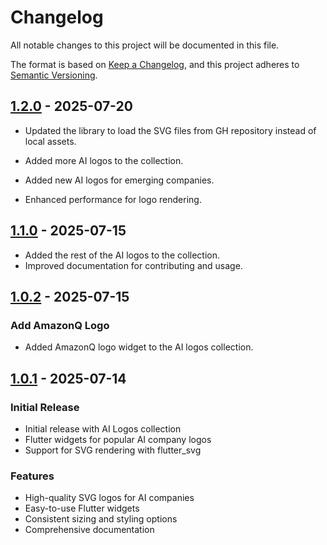 # Changelog

All notable changes to this project will be documented in this file.

The format is based on [Keep a Changelog](https://keepachangelog.com/en/1.0.0/),
and this project adheres to [Semantic Versioning](https://semver.org/spec/v2.0.0.html).

## [1.2.0] - 2025-07-20

- Updated the library to load the SVG files from GH repository instead of local assets.
- Added more AI logos to the collection.

- Added new AI logos for emerging companies.
- Enhanced performance for logo rendering.

## [1.1.0] - 2025-07-15

- Added the rest of the AI logos to the collection.
- Improved documentation for contributing and usage.

## [1.0.2] - 2025-07-15

### Add AmazonQ Logo

- Added AmazonQ logo widget to the AI logos collection.

## [1.0.1] - 2025-07-14

### Initial Release

- Initial release with AI Logos collection
- Flutter widgets for popular AI company logos
- Support for SVG rendering with flutter_svg

### Features

- High-quality SVG logos for AI companies
- Easy-to-use Flutter widgets
- Consistent sizing and styling options
- Comprehensive documentation

[1.0.1]: https://github.com/Thwani47/flutter_svgl/releases/tag/v1.0.1
[1.0.2]: https://github.com/Thwani47/flutter_svgl/releases/tag/v1.0.2
[1.1.0]: https://github.com/Thwani47/flutter_svgl/releases/tag/v1.1.0
[1.2.0]: https://github.com/Thwani47/flutter_svgl/releases/tag/v1.2.0
